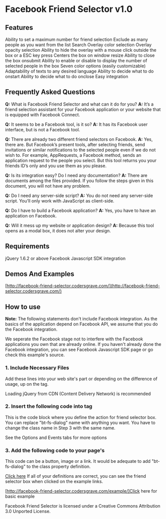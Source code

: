Facebook Friend Selector v1.0
=====

Features
---

Ability to set a maximum number for friend selection
Exclude as many people as you want from the list
Search
Overlay color selection
Overlay opacity selection
Ability to hide the overlay with a mouse click outside the box or a ESC key press
Centers the box on window resize
Ability to close the box onsubmit
Ability to enable or disable to display the number of selected people in the box
Seven color options (easily customizable)
Adaptability of texts to any desired language
Ability to decide what to do onstart
Ability to decide what to do onclose
Easy integration


Frequently Asked Questions
---

**Q:** What is Facebook Friend Selector and what can it do for you?
**A:** It’s a friend selection assistant for your Facebook application or your website that is equipped with Facebook Connect.

**Q:** It seems to be a Facebook tool, is it so?
**A:** It has its Facebook user interface, but is not a Facebook tool.

**Q:** There are already two different friend selectors on Facebook.
**A:** Yes, there are. But Facebook’s present tools, after selecting friends, send invitations or similar notifications to the selected people even if we do not wish to. For example, AppRequests, a Facebook method, sends an application request to the people you select. But this tool returns you your friends ID’s only and you use them as you please.

**Q:** Is its integration easy? Do I need any documentation?
**A:** There are documents among the files provided. If you follow the steps given in this document, you will not have any problem.

**Q:** Do I need any server-side script?
**A:** You do not need any server-side script. You’ll only work with JavaScript as client-side.

**Q:** Do I have to build a Facebook application?
**A:** Yes, you have to have an application on Facebook.

**Q:** Will it mess up my website or application design?
**A:** Because this tool opens as a modal box, it does not alter your design.


Requirements
---

jQuery 1.6.2 or above
Facebook Javascript SDK integration

Demos And Examples
---
[http://facebook-friend-selector.codersgrave.com/](http://facebook-friend-selector.codersgrave.com/)

How to use
---

**Note:** The following statements don't include Facebook integration. As the basics of the application depend on Facebook API, we assume that you do the Facebook integration.

We seperate the Facebook stage not to interfere with the Facebook applications you own that are already online. If you haven't already done the Facebook integration, you can see Facebook Javascript SDK page or go check this example's source.


### 1. Include Necessary Files

Add these lines into your web site's <head> part or depending on the difference of usage, up on the </body> tag.

Loading jQuery from CDN (Content Delivery Network) is recommended

  <!-- Add Facebook Friend Selector CSS -->
  <link type="text/css" href="/friend-selector/jquery.friend.selector.css" rel="stylesheet" />

  <!-- Add jQuery library -->
  <script type="text/javascript" src="//ajax.googleapis.com/ajax/libs/jquery/1.6.2/jquery.min.js"></script>

  <!-- Add Facebook Friend Selector JS -->
  <script type="text/javascript" src="/friend-selector/jquery.friend.selector.js"></script>


### 2. Insert the following code into <body> tag

This is the code block where you define the action for friend selector box. You can replace "bt-fs-dialog" name with anything you want. You have to change the class name in Step 3 with the same name.

See the Options and Events tabs for more options

  <script type="text/javascript">
    jQuery(document).ready(function($) {
      $(".bt-fs-dialog").fSelector({
        onSubmit: function(response){
          // example response usage
          var selected_friends = [];
          $.each(response, function(k, v){
            selected_friends[k] = v;
          });
          alert(selected_friends);
        }
      });
    });
  </script>


### 3. Add the following code to your page's <body>

This code can be a button, image or a link. It would be adequate to add "bt-fs-dialog" to the class property definition.

  <a href="javascript:{}" class="bt-fs-dialog">Click here</a>
If all of your definitions are correct, you can see the friend selector box when clicked on the example links.

[http://facebook-friend-selector.codersgrave.com/example/]Click here for basic example

Facebook Friend Selector is licensed under a Creative Commons Attribution 3.0 Unported License.